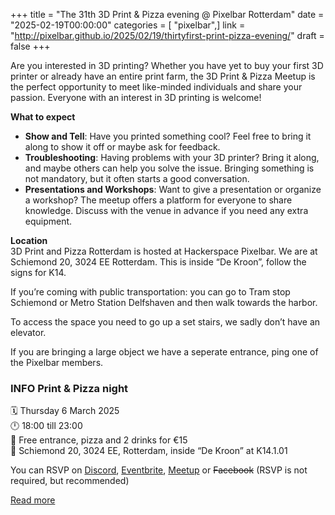 +++
title = "The 31th 3D Print & Pizza evening @ Pixelbar Rotterdam"
date = "2025-02-19T00:00:00"
categories = [ "pixelbar",]
link = "http://pixelbar.github.io/2025/02/19/thirtyfirst-print-pizza-evening/"
draft = false
+++

<p>Are you interested in 3D printing? Whether you have yet to buy your first 3D printer or already have an entire print farm, the 3D Print &amp; Pizza Meetup is the perfect opportunity to meet like-minded individuals and share your passion. Everyone with an interest in 3D printing is welcome!</p>

<p><strong>What to expect</strong></p>
<ul>
  <li><strong>Show and Tell</strong>: Have you printed something cool? Feel free to bring it along to show it off or maybe ask for feedback.</li>
  <li><strong>Troubleshooting</strong>: Having problems with your 3D printer? Bring it along, and maybe others can help you solve the issue. Bringing something is not mandatory, but it often starts a good conversation.</li>
  <li><strong>Presentations and Workshops</strong>: Want to give a presentation or organize a workshop? The meetup offers a platform for everyone to share knowledge. Discuss with the venue in advance if you need any extra equipment.</li>
</ul>

<p><strong>Location</strong><br />
3D Print and Pizza Rotterdam is hosted at Hackerspace Pixelbar. We are at Schiemond 20, 3024 EE Rotterdam. This is inside “De Kroon”, follow the signs for K14.</p>

<p>If you’re coming with public transportation: you can go to Tram stop Schiemond or Metro Station Delfshaven and then walk towards the harbor.</p>

<p>To access the space you need to go up a set stairs, we sadly don’t have an elevator.</p>

<p>If you are bringing a large object we have a seperate entrance, ping one of the Pixelbar members.</p>

<h3 id="info-print--pizza-night"><strong>INFO Print &amp; Pizza night</strong><br /></h3>
<p>🗓 Thursday 6 March 2025<br />
🕛 18:00 till 23:00<br />
💸 Free entrance, pizza and 2 drinks for €15<br />
📍 Schiemond 20, 3024 EE, Rotterdam, inside “De Kroon” at K14.1.01<br /></p>

<p>You can RSVP on <a href="https://discord.gg/tqTZJYZ2gm?event=1341866932986708040">Discord</a>, <a href="https://www.eventbrite.nl/e/3d-print-pizza-meetup-pixelbar-rotterdam-tickets-1254978086239">Eventbrite</a>, <a href="https://www.meetup.com/3d-print-pizza/events/306201296/">Meetup</a> or <del>Facebook</del> (RSVP is not required, but recommended)</p>

[Read more](http://pixelbar.github.io/2025/02/19/thirtyfirst-print-pizza-evening/)
